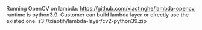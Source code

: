 Running OpenCV on lambda: https://github.com/xiaotinghe/lambda-opencv, runtime is python3.9. Customer can build lambda layer or directly use the existed one: s3://xiaotih/lambda-layer/cv2-python39.zip